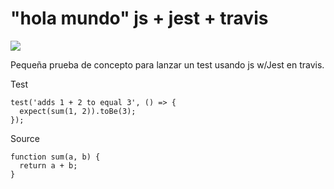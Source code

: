 # "hola mundo" js + jest + travis
![](https://github.com/GeeksHubsAcademy/hola-mundo-testing-js-jest)

Pequeña prueba de concepto para lanzar un test usando js w/Jest en travis.


Test
```
test('adds 1 + 2 to equal 3', () => {
  expect(sum(1, 2)).toBe(3);
});
```

Source
```
function sum(a, b) {
  return a + b;
}
```
